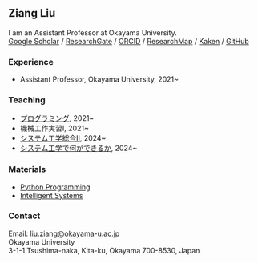 # 

## Ziang Liu
I am an Assistant Professor at Okayama University.   
[Google Scholar](https://scholar.google.com/citations?hl=en&user=_G5ufOEAAAAJ) /
[ResearchGate](https://www.researchgate.net/profile/Ziang-Liu-4) /
[ORCID](https://orcid.org/0000-0002-1364-3502) /
[ResearchMap](https://researchmap.jp/liu.ziang) /
[Kaken](https://nrid.nii.ac.jp/ja/nrid/1000030908166/) /
[GitHub](https://github.com/zi-ang-liu/)

### Experience

- Assistant Professor, Okayama University, 2021~

### Teaching

* [プログラミング](https://zi-ang-liu.github.io/jb-c-programming/intro.html), 2021~
* 機械工作実習I, 2021~
* [システム工学総合Ⅱ](https://zi-ang-liu.github.io/jb-practice-on-systems-engineering/intro.html), 2024~
* [システム工学で何ができるか](https://github.com/zi-ang-liu/Slides/tree/main/An-Introduction-to-Systems-Engineering), 2024~

### Materials

- [Python Programming](https://ziangs-organization.gitbook.io/python/)
- [Intelligent Systems](https://zi-ang-liu.github.io/intelligent-systems/intro.html)

### Contact 

Email: [liu.ziang@okayama-u.ac.jp](mailto:liu.ziang@okayama-u.ac.jp)   
Okayama University   
3-1-1 Tsushima-naka, Kita-ku, Okayama 700-8530, Japan   
